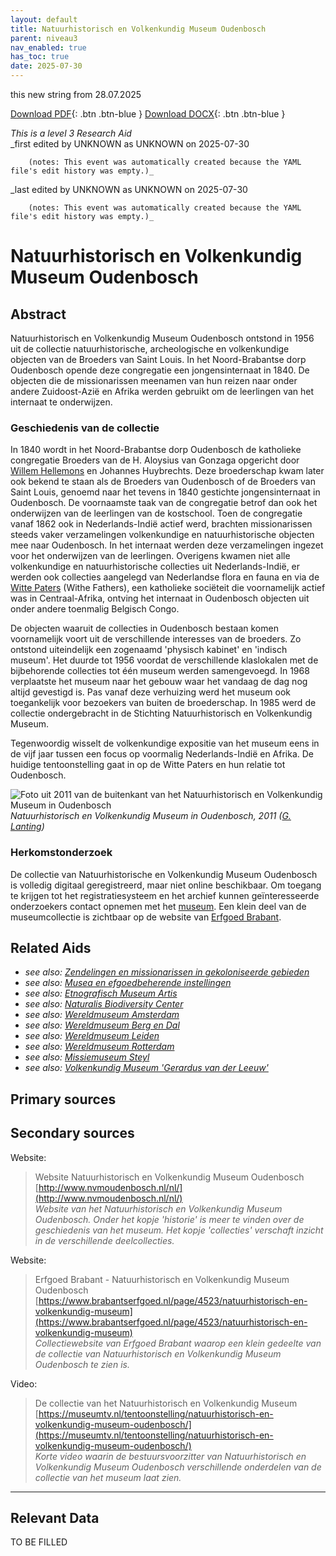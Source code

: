 ```yaml
---
layout: default
title: Natuurhistorisch en Volkenkundig Museum Oudenbosch
parent: niveau3
nav_enabled: true
has_toc: true
date: 2025-07-30
--- 
```



this new string from 28.07.2025

[Download PDF](https://raw.githubusercontent.com/colonial-heritage/research-guides-dev/refs/heads/main/EXPORTS/PDF/niveau3/Dutch/MOudenbosch.pdf){: .btn .btn-blue }     [Download DOCX](https://raw.githubusercontent.com/colonial-heritage/research-guides-dev/refs/heads/main/EXPORTS/DOCX/niveau3/Dutch/MOudenbosch.docx){: .btn .btn-blue }

_This is a level 3 Research Aid_  
_first edited by UNKNOWN as UNKNOWN on 2025-07-30
        
        (notes: This event was automatically created because the YAML file's edit history was empty.)_  
_last edited by UNKNOWN as UNKNOWN on 2025-07-30
        
        (notes: This event was automatically created because the YAML file's edit history was empty.)_


# Natuurhistorisch en Volkenkundig Museum Oudenbosch


## Abstract

Natuurhistorisch en Volkenkundig Museum Oudenbosch ontstond in 1956 uit de collectie natuurhistorische, archeologische en volkenkundige objecten van de Broeders van Saint Louis. In het Noord-Brabantse dorp Oudenbosch opende deze congregatie een jongensinternaat in 1840. De objecten die de missionarissen meenamen van hun reizen naar onder andere Zuidoost-Azië en Afrika werden gebruikt om de leerlingen van het internaat te onderwijzen.

### Geschiedenis van de collectie

In 1840 wordt in het Noord-Brabantse dorp Oudenbosch de katholieke congregatie Broeders van de H. Aloysius van Gonzaga opgericht door [Willem Hellemons](http://www.wikidata.org/entity/Q2337729) en Johannes Huybrechts. Deze broederschap kwam later ook bekend te staan als de Broeders van Oudenbosch of de Broeders van Saint Louis, genoemd naar het tevens in 1840 gestichte jongensinternaat in Oudenbosch. De voornaamste taak van de congregatie betrof dan ook het onderwijzen van de leerlingen van de kostschool. Toen de congregatie vanaf 1862 ook in Nederlands-Indië actief werd, brachten missionarissen steeds vaker verzamelingen volkenkundige en natuurhistorische objecten mee naar Oudenbosch. In het internaat werden deze verzamelingen ingezet voor het onderwijzen van de leerlingen. Overigens kwamen niet alle volkenkundige en natuurhistorische collecties uit Nederlands-Indië, er werden ook collecties aangelegd van Nederlandse flora en fauna en via de [Witte Paters](http://www.wikidata.org/entity/Q278165) (Withe Fathers), een katholieke sociëteit die voornamelijk actief was in Centraal-Afrika, ontving het internaat in Oudenbosch objecten uit onder andere toenmalig Belgisch Congo. 

De objecten waaruit de collecties in Oudenbosch bestaan komen voornamelijk voort uit de verschillende interesses van de broeders. Zo ontstond uiteindelijk een zogenaamd 'physisch kabinet' en 'indisch museum'. Het duurde tot 1956 voordat de verschillende klaslokalen met de bijbehorende collecties tot één museum werden samengevoegd. In 1968 verplaatste het museum naar het gebouw waar het vandaag de dag nog altijd gevestigd is. Pas vanaf deze verhuizing werd het museum ook toegankelijk voor bezoekers van buiten de broederschap. In 1985 werd de collectie ondergebracht in de Stichting Natuurhistorisch en Volkenkundig Museum.

Tegenwoordig wisselt de volkenkundige expositie van het museum eens in de vijf jaar tussen een focus op voormalig Nederlands-Indië en Afrika. De huidige tentoonstelling gaat in op de Witte Paters en hun relatie tot Oudenbosch.

![Foto uit 2011 van de buitenkant van het Natuurhistorisch en Volkenkundig Museum in Oudenbosch](https://upload.wikimedia.org/wikipedia/commons/0/03/Oudenbosch_P1070223.JPG)
_Natuurhistorisch en Volkenkundig Museum in Oudenbosch, 2011 ([G. Lanting](https://commons.wikimedia.org/wiki/File:Oudenbosch_P1070223.JPG))_

### Herkomstonderzoek

De collectie van Natuurhistorische en Volkenkundig Museum Oudenbosch is volledig digitaal geregistreerd, maar niet online beschikbaar. Om toegang te krijgen tot het registratiesysteem en het archief kunnen geïnteresseerde onderzoekers contact opnemen met het [museum](http://www.nvmoudenbosch.nl/nl/museum/contact). Een klein deel van de museumcollectie is zichtbaar op de website van [Erfgoed Brabant](https://www.brabantserfgoed.nl/page/4523/natuurhistorisch-en-volkenkundig-museum).


## Related Aids

 - _see also: [Zendelingen en missionarissen in gekoloniseerde gebieden](niveau2/Dutch/ChristianMission_20240326.yml)_  
 - _see also: [Musea en efgoedbeherende instellingen](niveau2/Dutch/Museum_20250113.yml)_  
 - _see also: [Etnografisch Museum Artis](niveau3/Dutch/EMArtis_20240711.yml)_  
 - _see also: [Naturalis Biodiversity Center](niveau3/Dutch/Naturalis_20240710.yml)_  
 - _see also: [Wereldmuseum Amsterdam](niveau3/Dutch/WMAmsterdam_20240711.yml)_  
 - _see also: [Wereldmuseum Berg en Dal](niveau3/Dutch/WMBergEnDal_20241001.yml)_  
 - _see also: [Wereldmuseum Leiden](niveau3/Dutch/WMLeiden_20240327.yml)_  
 - _see also: [Wereldmuseum Rotterdam](niveau3/Dutch/WMRotterdam_20240822.yml)_  
 - _see also: [Missiemuseum Steyl](niveau3/Dutch/MissiemuseumSteyl_20241021.yml)_  
 - _see also: [Volkenkundig Museum 'Gerardus van der Leeuw'](niveau3/Dutch/GerardusLeeuw_20250513.yml)_  

## Primary sources

## Secondary sources

Website:
  > Website Natuurhistorisch en Volkenkundig Museum Oudenbosch  
> [http://www.nvmoudenbosch.nl/nl/](http://www.nvmoudenbosch.nl/nl/)  
> _Website van het Natuurhistorisch en Volkenkundig Museum Oudenbosch. Onder het kopje 'historie' is meer te vinden over de geschiedenis van het museum. Het kopje 'collecties' verschaft inzicht in de verschillende deelcollecties._  

Website:
  > Erfgoed Brabant - Natuurhistorisch en Volkenkundig Museum Oudenbosch  
> [https://www.brabantserfgoed.nl/page/4523/natuurhistorisch-en-volkenkundig-museum](https://www.brabantserfgoed.nl/page/4523/natuurhistorisch-en-volkenkundig-museum)  
> _Collectiewebsite van Erfgoed Brabant waarop een klein gedeelte van de collectie van Natuurhistorisch en Volkenkundig Museum Oudenbosch te zien is._  

Video:
  > De collectie van het Natuurhistorisch en Volkenkundig Museum  
> [https://museumtv.nl/tentoonstelling/natuurhistorisch-en-volkenkundig-museum-oudenbosch/](https://museumtv.nl/tentoonstelling/natuurhistorisch-en-volkenkundig-museum-oudenbosch/)  
> _Korte video waarin de bestuursvoorzitter van Natuurhistorisch en Volkenkundig Museum Oudenbosch verschillende onderdelen van de collectie van het museum laat zien._  



---
## Relevant Data 
TO BE FILLED
        